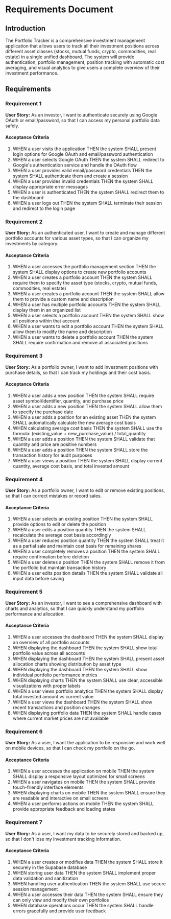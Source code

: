 # Requirements Document

## Introduction

The Portfolio Tracker is a comprehensive investment management application that allows users to track all their investment positions across different asset classes (stocks, mutual funds, crypto, commodities, real estate) in a single unified dashboard. The system will provide authentication, portfolio management, position tracking with automatic cost averaging, and visual analytics to give users a complete overview of their investment performance.

## Requirements

### Requirement 1

**User Story:** As an investor, I want to authenticate securely using Google OAuth or email/password, so that I can access my personal portfolio data safely.

#### Acceptance Criteria

1. WHEN a user visits the application THEN the system SHALL present login options for Google OAuth and email/password authentication
2. WHEN a user selects Google OAuth THEN the system SHALL redirect to Google's authentication service and handle the OAuth flow
3. WHEN a user provides valid email/password credentials THEN the system SHALL authenticate them and create a session
4. WHEN a user provides invalid credentials THEN the system SHALL display appropriate error messages
5. WHEN a user is authenticated THEN the system SHALL redirect them to the dashboard
6. WHEN a user logs out THEN the system SHALL terminate their session and redirect to the login page

### Requirement 2

**User Story:** As an authenticated user, I want to create and manage different portfolio accounts for various asset types, so that I can organize my investments by category.

#### Acceptance Criteria

1. WHEN a user accesses the portfolio management section THEN the system SHALL display options to create new portfolio accounts
2. WHEN a user creates a portfolio account THEN the system SHALL require them to specify the asset type (stocks, crypto, mutual funds, commodities, real estate)
3. WHEN a user creates a portfolio account THEN the system SHALL allow them to provide a custom name and description
4. WHEN a user has multiple portfolio accounts THEN the system SHALL display them in an organized list
5. WHEN a user selects a portfolio account THEN the system SHALL show all positions within that account
6. WHEN a user wants to edit a portfolio account THEN the system SHALL allow them to modify the name and description
7. WHEN a user wants to delete a portfolio account THEN the system SHALL require confirmation and remove all associated positions

### Requirement 3

**User Story:** As a portfolio owner, I want to add investment positions with purchase details, so that I can track my holdings and their cost basis.

#### Acceptance Criteria

1. WHEN a user adds a new position THEN the system SHALL require asset symbol/identifier, quantity, and purchase price
2. WHEN a user adds a new position THEN the system SHALL allow them to specify the purchase date
3. WHEN a user adds a position for an existing asset THEN the system SHALL automatically calculate the new average cost basis
4. WHEN calculating average cost basis THEN the system SHALL use the formula: (existing_value + new_purchase_value) / total_quantity
5. WHEN a user adds a position THEN the system SHALL validate that quantity and price are positive numbers
6. WHEN a user adds a position THEN the system SHALL store the transaction history for audit purposes
7. WHEN a user views a position THEN the system SHALL display current quantity, average cost basis, and total invested amount

### Requirement 4

**User Story:** As a portfolio owner, I want to edit or remove existing positions, so that I can correct mistakes or record sales.

#### Acceptance Criteria

1. WHEN a user selects an existing position THEN the system SHALL provide options to edit or delete the position
2. WHEN a user edits a position quantity THEN the system SHALL recalculate the average cost basis accordingly
3. WHEN a user reduces position quantity THEN the system SHALL treat it as a partial sale and maintain cost basis for remaining shares
4. WHEN a user completely removes a position THEN the system SHALL require confirmation before deletion
5. WHEN a user deletes a position THEN the system SHALL remove it from the portfolio but maintain transaction history
6. WHEN a user edits position details THEN the system SHALL validate all input data before saving

### Requirement 5

**User Story:** As an investor, I want to see a comprehensive dashboard with charts and analytics, so that I can quickly understand my portfolio performance and allocation.

#### Acceptance Criteria

1. WHEN a user accesses the dashboard THEN the system SHALL display an overview of all portfolio accounts
2. WHEN displaying the dashboard THEN the system SHALL show total portfolio value across all accounts
3. WHEN displaying the dashboard THEN the system SHALL present asset allocation charts showing distribution by asset type
4. WHEN displaying the dashboard THEN the system SHALL show individual portfolio performance metrics
5. WHEN displaying charts THEN the system SHALL use clear, accessible visualizations with proper labels
6. WHEN a user views portfolio analytics THEN the system SHALL display total invested amount vs current value
7. WHEN a user views the dashboard THEN the system SHALL show recent transactions and position changes
8. WHEN displaying portfolio data THEN the system SHALL handle cases where current market prices are not available

### Requirement 6

**User Story:** As a user, I want the application to be responsive and work well on mobile devices, so that I can check my portfolio on the go.

#### Acceptance Criteria

1. WHEN a user accesses the application on mobile THEN the system SHALL display a responsive layout optimized for small screens
2. WHEN a user navigates on mobile THEN the system SHALL provide touch-friendly interface elements
3. WHEN displaying charts on mobile THEN the system SHALL ensure they are readable and interactive on small screens
4. WHEN a user performs actions on mobile THEN the system SHALL provide appropriate feedback and loading states

### Requirement 7

**User Story:** As a user, I want my data to be securely stored and backed up, so that I don't lose my investment tracking information.

#### Acceptance Criteria

1. WHEN a user creates or modifies data THEN the system SHALL store it securely in the Supabase database
2. WHEN storing user data THEN the system SHALL implement proper data validation and sanitization
3. WHEN handling user authentication THEN the system SHALL use secure session management
4. WHEN a user accesses their data THEN the system SHALL ensure they can only view and modify their own portfolios
5. WHEN database operations occur THEN the system SHALL handle errors gracefully and provide user feedback